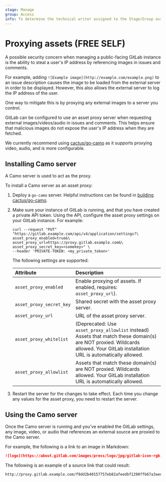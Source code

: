 ```yaml
---
stage: Manage
group: Access
info: To determine the technical writer assigned to the Stage/Group associated with this page, see https://about.gitlab.com/handbook/engineering/ux/technical-writing/#assignments
---
```


# Proxying assets **(FREE SELF)**

A possible security concern when managing a public-facing GitLab instance is
the ability to steal a user's IP address by referencing images in issues and comments.

For example, adding `![Example image](http://example.com/example.png)` to
an issue description causes the image to be loaded from the external
server in order to be displayed. However, this also allows the external server
to log the IP address of the user.

One way to mitigate this is by proxying any external images to a server you
control.

GitLab can be configured to use an asset proxy server when requesting external images/videos/audio in
issues and comments. This helps ensure that malicious images do not expose the user's IP address
when they are fetched.

We currently recommend using [cactus/go-camo](https://github.com/cactus/go-camo#how-it-works)
as it supports proxying video, audio, and is more configurable.

## Installing Camo server

A Camo server is used to act as the proxy.

To install a Camo server as an asset proxy:

1. Deploy a `go-camo` server. Helpful instructions can be found in
   [building cactus/go-camo](https://github.com/cactus/go-camo#building).

1. Make sure your instance of GitLab is running, and that you have created a private API token.
   Using the API, configure the asset proxy settings on your GitLab instance. For example:

   ```shell
   curl --request "PUT" "https://gitlab.example.com/api/v4/application/settings?\
   asset_proxy_enabled=true&\
   asset_proxy_url=https://proxy.gitlab.example.com&\
   asset_proxy_secret_key=<somekey>" \
   --header 'PRIVATE-TOKEN: <my_private_token>'
   ```

   The following settings are supported:

   | Attribute                | Description                                                                                                                          |
   |:-------------------------|:-------------------------------------------------------------------------------------------------------------------------------------|
   | `asset_proxy_enabled`    | Enable proxying of assets. If enabled, requires: `asset_proxy_url`).                                                                 |
   | `asset_proxy_secret_key` | Shared secret with the asset proxy server.                                                                                           |
   | `asset_proxy_url`        | URL of the asset proxy server.                                                                                                       |
   | `asset_proxy_whitelist`  | (Deprecated: Use `asset_proxy_allowlist` instead) Assets that match these domain(s) are NOT proxied. Wildcards allowed. Your GitLab installation URL is automatically allowed.         |
   | `asset_proxy_allowlist`  | Assets that match these domain(s) are NOT proxied. Wildcards allowed. Your GitLab installation URL is automatically allowed.         |

1. Restart the server for the changes to take effect. Each time you change any values for the asset
   proxy, you need to restart the server.

## Using the Camo server

Once the Camo server is running and you've enabled the GitLab settings, any image, video, or audio that
references an external source are proxied to the Camo server.

For example, the following is a link to an image in Markdown:

```markdown
![logo](https://about.gitlab.com/images/press/logo/jpg/gitlab-icon-rgb.jpg)
```

The following is an example of a source link that could result:

```plaintext
http://proxy.gitlab.example.com/f9dd2b40157757eb82afeedbf1290ffb67a3aeeb/68747470733a2f2f61626f75742e6769746c61622e636f6d2f696d616765732f70726573732f6c6f676f2f6a70672f6769746c61622d69636f6e2d7267622e6a7067
```
